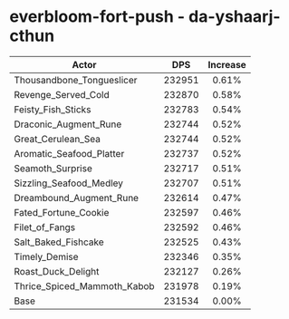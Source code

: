 # everbloom-fort-push - da-yshaarj-cthun
| Actor | DPS | Increase |
|---|:---:|:---:|
|Thousandbone_Tongueslicer|232951|0.61%|
|Revenge_Served_Cold|232870|0.58%|
|Feisty_Fish_Sticks|232783|0.54%|
|Draconic_Augment_Rune|232744|0.52%|
|Great_Cerulean_Sea|232744|0.52%|
|Aromatic_Seafood_Platter|232737|0.52%|
|Seamoth_Surprise|232717|0.51%|
|Sizzling_Seafood_Medley|232707|0.51%|
|Dreambound_Augment_Rune|232614|0.47%|
|Fated_Fortune_Cookie|232597|0.46%|
|Filet_of_Fangs|232592|0.46%|
|Salt_Baked_Fishcake|232525|0.43%|
|Timely_Demise|232346|0.35%|
|Roast_Duck_Delight|232127|0.26%|
|Thrice_Spiced_Mammoth_Kabob|231978|0.19%|
|Base|231534|0.00%|

